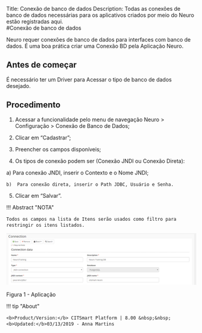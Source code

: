 Title: Conexão de banco de dados
Description: Todas as conexões de banco de dados necessárias para os aplicativos criados por meio do Neuro estão registradas aqui.  
#Conexão de banco de dados  

Neuro requer conexões de banco de dados para interfaces com banco de dados.
É uma boa prática criar uma Conexão BD pela Aplicação Neuro.
  
Antes de começar 
-------------
É necessário ter um Driver para Acessar o tipo de banco de dados desejado.

Procedimento
-----------
1.	Acessar a funcionalidade pelo menu de navegação Neuro > Configuração > Conexão de Banco de Dados;

2.	Clicar em “Cadastrar”;

3.	Preencher os campos disponíveis; 

4.	Os tipos de conexão podem ser (Conexão JNDI ou Conexão Direta):

   a)	Para conexão JNDI, inserir o Contexto e o Nome JNDI;

    b)	Para conexão direta, inserir o Path JDBC, Usuário e Senha.

5.	Clicar em “Salvar”.

!!! Abstract "NOTA"

    Todos os campos na lista de Itens serão usados como filtro para restringir os itens listados.
    

![app](images/neuro-3.png)

Figura 1 - Aplicação
    

!!! tip "About"

    <b>Product/Version:</b> CITSmart Platform | 8.00 &nbsp;&nbsp;
    <b>Updated:</b>03/13/2019 - Anna Martins  






